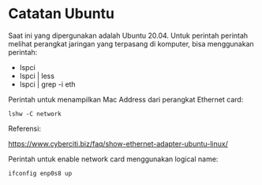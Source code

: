 # Catatan Ubuntu

Saat ini yang dipergunakan adalah Ubuntu 20.04. Untuk perintah perintah melihat perangkat jaringan yang terpasang di komputer, bisa menggunakan perintah:
* lspci
* lspci | less
* lspci | grep -i eth


Perintah untuk menampilkan Mac Address dari perangkat Ethernet card:
```text
lshw -C network
```

Referensi:

https://www.cyberciti.biz/faq/show-ethernet-adapter-ubuntu-linux/


Perintah untuk enable network card menggunakan logical name:
```text
ifconfig enp0s8 up
```

